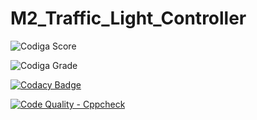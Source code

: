 # M2_Traffic_Light_Controller

![Codiga Score](https://api.codiga.io/project/32939/score/svg)

![Codiga Grade](https://api.codiga.io/project/32939/status/svg)

[![Codacy Badge](https://app.codacy.com/project/badge/Grade/7276eb2efcc7489cbae7854e2a494a5e)](https://www.codacy.com/gh/Balaveeraseshu/M2_Traffic_Light_Controller/dashboard?utm_source=github.com&amp;utm_medium=referral&amp;utm_content=Balaveeraseshu/M2_Traffic_Light_Controller&amp;utm_campaign=Badge_Grade)

[![Code Quality - Cppcheck](https://github.com/Balaveeraseshu/M2_Traffic_Light_Controller/actions/workflows/Cpp.yml/badge.svg)](https://github.com/Balaveeraseshu/M2_Traffic_Light_Controller/actions/workflows/Cpp.yml)
